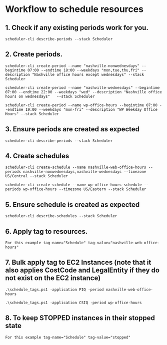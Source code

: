 # Workflow to schedule resources

## 1. Check if any existing periods work for you.
    scheduler-cli describe-periods --stack Scheduler

## 2. Create periods.
    scheduler-cli create-period --name "nashville-nonwednesdays" --begintime 07:00 --endtime 18:00 --weekdays "mon,tue,thu,fri" --description "Nashville office hours except wednesdays" --stack Scheduler

    scheduler-cli create-period --name "nashville-wednesdays" --begintime 07:00 --endtime 22:00 --weekdays "wed" --description "Nashville office hours on wednesdays"   --stack Scheduler

    scheduler-cli create-period --name wp-office-hours --begintime 07:00 --endtime 19:00 --weekdays "mon-fri" --description "WP Weekday Office Hours" --stack Scheduler


## 3. Ensure periods are created as expected
    scheduler-cli describe-periods --stack Scheduler

## 4. Create schedules
    scheduler-cli create-schedule --name nashville-web-office-hours --periods nashville-nonwednesdays,nashville-wednesdays --timezone US/Central --stack Scheduler

    scheduler-cli create-schedule --name wp-office-hours-schedule --periods wp-office-hours --timezone US/Eastern --stack Scheduler

## 5. Ensure schedule is created as expected
    scheduler-cli describe-schedules --stack Scheduler

## 6. Apply tag to resources.
    For this example tag-name="Schedule" tag-value="nashville-web-office-hours"

## 7. Bulk apply tag to EC2 Instances (note that it also applies CostCode and LegalEntity if they do not exist on the EC2 instance)
    .\schedule_tags.ps1 -application PIQ -period nashville-web-office-hours

    .\schedule_tags.ps1 -application CSIQ -period wp-office-hours

## 8. To keep STOPPED instances in their stopped state
    For this example tag-name="Schedule" tag-value="stopped"
